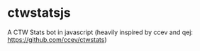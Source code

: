 # ctwstatsjs
A CTW Stats bot in javascript (heavily inspired by ccev and qej: https://github.com/ccev/ctwstats) 
